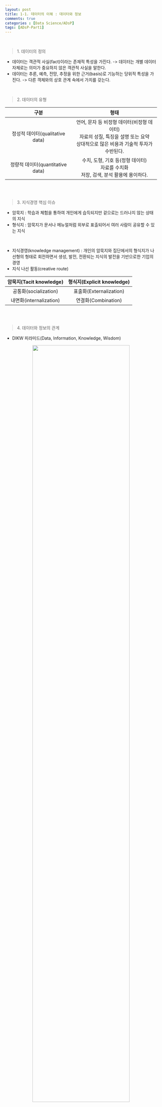 ```yaml
---
layout: post
title: 1-1. 데이터의 이해 : 데이터와 정보
comments: true
categories : [Data Science/ADsP]
tags: [ADsP-Part1]
---
```


<br>

> <subtitle> 1. 데이터의 정의 </subtitle>

* 데이터는 <point>객관적 사실(fact)</point>이라는 존재적 특성을 가진다. -> 데이터는 개별 데이터 자체로는 의미가 중요하지 않은 객관적 사실을 말한다.<br>
* 데이터는 <point>추론, 예측, 전망, 추정</point>을 위한 근거(basis)로 기능하는 당위적 특성을 가진다. -> 다른 객체와의 상호 관계 속에서 가치를 갖는다.<br>
<br>

> <subtitle> 2. 데이터의 유형 </subtitle>

|구분   |형태   |
|:-:|:-:|
|정성적 데이터(qualitative data)   |언어, 문자 등 비정형 데이터(비정형 데이터)<br>자료의 성질, 특징을 설명 또는 요약<br> 상대적으로 많은 비용과 기술적 투자가 수반된다.  |
|정량적 데이터(quantitative data)   |수치, 도형, 기호 등(정형 데이터) <br> 자료를 수치화 <br> 저장, 검색, 분석 활용에 용이하다.<br>  |
<br><br>

> <subtitle> 3. 지식경영 핵심 이슈 </subititle>

* 암묵지 : 학습과 체험을 통하여 개인에게 습득되지만 겉으로는 드러나지 않는 상태의 지식
* 형식지 : 암묵지가 문서나 메뉴얼처럼 외부로 표출되어서 여러 사람이 공유할 수 있는 지식
<br>

* 지식경영(knowledge management) : 개인의 암묵지와 집단에서의 형식지가 나선형의 형태로 회전하면서 생성, 발전, 전환되는 지식의 발전을 기반으로한 기업의 경영
* 지식 나선 활동(creative route)

|암묵지(Tacit knowledge)   |형식지(Explicit knowledge)|
|:---------------------:  |:---------------------------:|
| 공통화(socialization)    | 표출화(Externalization)   |
| 내면화(internalization)  | 연결화(Combination)    |
<br><br>

> <subtitle> 4. 데이터와 정보의 관계 </subtitle>

* DIKW 피라미드(Data, Information, Knowledge, Wisdom)
<center><img src="https://www.researchgate.net/publication/313020352/figure/fig4/AS:455507778510848@1485612925004/The-DIKW-pyramid-Source-Soloviev-K-2016.jpg" width="80%"><br>The DIKW pyramid (Source: Soloviev, K., 2016)</center><br><br>

|종류   |설명|예시|
|:---------------------:  |:---------------------------:|:----:|
| 데이터(Data)| 데이터를 가공하기 전의 순수한 수치나 기호<br> 개별 데이터 자체로는 의미가 중요하지 않은 객관적인 사실|A 마트 100원, B마트는 200원에 연필을 판매한다.|
| 정보(Information)| 데이터의 가공 및 상관관계 간 이해를 통해 패턴을 인식하고 의미를 부여한 데이터<br> 정보가 내포하는 의미는 유용하지 않을 수 있다.|A 마트의 연필 가격이 더 싸다.|
| 지식(Knowledge)  | 상호 연결된 정보 패턴을 이해하여 이를 토대로 예측한 결과물<br> 데이터를 통해 도출된 다양한 정보를 구조화하여 유의미한 정보로 분류하고 개인적인 경험을 결합시켜 고유의 지식으로 내재화 한 것    |상대적으로 저렴한 A마트에서 연필을 사야겠다.|
| 지혜(Wisdom)    | 근본 원리에 대한 깊은 이해를 바탕으로 도출되는 아이디어<br> 지식의 축적과 깊은 이해를 바탕으로 도출되는 아이디어   | A마트의 다른 상품들도 B마트보다 쌀 것이라고 판단한다.|


<br><br><br><br><br>
